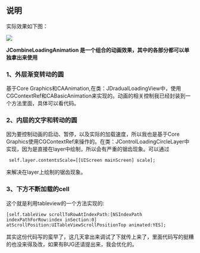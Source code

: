 
## 说明
实际效果如下图：

![](https://github.com/mythkiven/JCombineLoadingAnimation/blob/master/gif.gif)


**JCombineLoadingAnimation 是一个组合的动画效果，其中的各部分都可以单独拿出来使用**

### 1、外层渐变转动的圆

基于Core Graphics和CAAnimation,在类：JDradualLoadingView中，使用CGContextRef和CABasicAnimation来实现的。动画的相关控制我已经封装到一个方法里面，具体可以看代码。

### 2、内层的文字和转动的圆

因为要控制动画的启动、暂停，以及实际的加载速度，所以我也是基于Core Graphics使用CGContextRef来操作的。在类：JControlLoadingCircleLayer中实现，因为是直接在layer中绘制，所以会有严重的锯齿现象。可以通过 

     self.layer.contentsScale=[[UIScreen mainScreen] scale];
来解决在layer上绘制的锯齿现象。


### 3、下方不断加载的cell
这个就是利用tableview的一个方法实现的:

    [self.tableView scrollToRowAtIndexPath:[NSIndexPath indexPathForRow:index inSection:0] atScrollPosition:UITableViewScrollPositionTop animated:YES];


其实这份代码写的蛮早了，这几天拿出来调试了下就传上来了，里面代码写的挺糟的也没来得及改，如果有BUG还请提出来，我会优化的。



